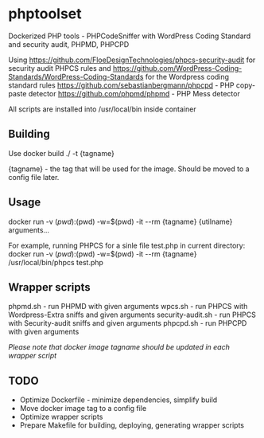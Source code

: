 # phptoolset
Dockerized PHP tools - PHPCodeSniffer with WordPress Coding Standard and security audit, PHPMD, PHPCPD

Using https://github.com/FloeDesignTechnologies/phpcs-security-audit for security audit PHPCS rules and https://github.com/WordPress-Coding-Standards/WordPress-Coding-Standards for the Wordpress coding standard rules
https://github.com/sebastianbergmann/phpcpd - PHP copy-paste detector
https://github.com/phpmd/phpmd - PHP Mess detector

All scripts are installed into /usr/local/bin inside container

## Building
Use docker build ./ -t {tagname}

{tagname} - the tag that will be used for the image. Should be moved to a config file later.

## Usage
docker run -v $(pwd):$(pwd) -w=$(pwd) -it --rm {tagname} {utilname} arguments...

For example, running PHPCS for a sinle file test.php in current directory:
docker run -v $(pwd):$(pwd) -w=$(pwd) -it --rm {tagname} /usr/local/bin/phpcs test.php

## Wrapper scripts
phpmd.sh  - run PHPMD with given arguments
wpcs.sh - run PHPCS with Wordpress-Extra sniffs and given arguments
security-audit.sh - run PHPCS with Security-audit sniffs and given arguments
phpcpd.sh - run PHPCPD with given arguments

*Please note that docker image tagname should be updated in each wrapper script*

## TODO

* Optimize Dockerfile - minimize dependencies, simplify build
* Move docker image tag to a config file
* Optimize wrapper scripts
* Prepare Makefile for building, deploying, generating wrapper scripts

